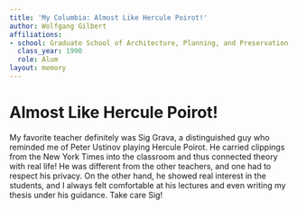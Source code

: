 ```yaml
---
title: 'My Columbia: Almost Like Hercule Poirot!'
author: Wolfgang Gilbert
affiliations:
- school: Graduate School of Architecture, Planning, and Preservation
  class_year: 1990
  role: Alum
layout: memory
---
```


# Almost Like Hercule Poirot!

My favorite teacher definitely was Sig Grava, a distinguished guy who reminded me of Peter Ustinov playing Hercule Poirot. He carried clippings from the New York Times into the classroom and thus connected theory with real life! He was different from the other teachers, and one had to respect his privacy. On the other hand, he showed real interest in the students, and I always felt comfortable at his lectures and even writing my thesis under his guidance. Take care Sig!
